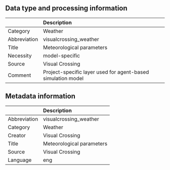 ## Data type and processing information 

|              | Description                                                  |
|:-------------|:-------------------------------------------------------------|
| Category     | Weather                                                      |
| Abbreviation | visualcrossing_weather                                       |
| Title        | Meteorological parameters                                    |
| Necessity    | model-specific                                               |
| Source       | Visual Crossing                                              |
| Comment      | Project-specific layer used for agent-based simulation model |

## Metadata information 

|              | Description               |
|:-------------|:--------------------------|
| Abbreviation | visualcrossing_weather    |
| Category     | Weather                   |
| Creator      | Visual Crossing           |
| Title        | Meteorological parameters |
| Source       | Visual Crossing           |
| Language     | eng                       |